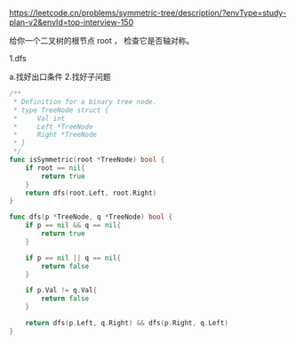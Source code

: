 https://leetcode.cn/problems/symmetric-tree/description/?envType=study-plan-v2&envId=top-interview-150

给你一个二叉树的根节点 root ， 检查它是否轴对称。



1.dfs

a.找好出口条件
2.找好子问题

```go
/**
 * Definition for a binary tree node.
 * type TreeNode struct {
 *     Val int
 *     Left *TreeNode
 *     Right *TreeNode
 * }
 */
func isSymmetric(root *TreeNode) bool {
    if root == nil{
        return true
    }
    return dfs(root.Left, root.Right)
}

func dfs(p *TreeNode, q *TreeNode) bool {
    if p == nil && q == nil{
        return true
    }

    if p == nil || q == nil{
        return false
    }

    if p.Val != q.Val{
        return false
    }

    return dfs(p.Left, q.Right) && dfs(p.Right, q.Left)
}
```